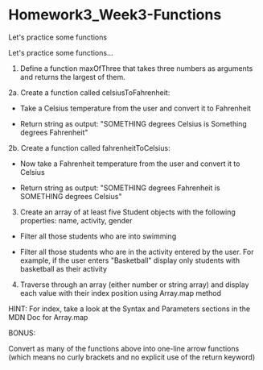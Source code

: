 # Homework3_Week3-Functions
Let's practice some functions


Let's practice some functions...

 

1. Define a function maxOfThree that takes three numbers as arguments and returns the largest of them.

 

2a. Create a function called celsiusToFahrenheit:

- Take a Celsius temperature from the user and convert it to Fahrenheit

- Return string as output: "SOMETHING degrees Celsius is Something degrees Fahrenheit"

 

2b. Create a function called fahrenheitToCelsius:

- Now take a Fahrenheit temperature from the user and convert it to Celsius

- Return string as output: "SOMETHING degrees Fahrenheit is SOMETHING degrees Celsius"

 

3. Create an array of at least five Student objects with the following properties: name, activity, gender

- Filter all those students who are into swimming

- Filter all those students who are in the activity entered by the user. For example, if the user enters "Basketball" display only students with basketball as their activity 

 

4. Traverse through an array (either number or string array) and display each value with their index position using Array.map method

HINT: For index, take a look at the Syntax and Parameters sections in the MDN Doc for Array.map

 

BONUS: 

Convert as many of the functions above into one-line arrow functions (which means no curly brackets and no explicit use of the return keyword)
